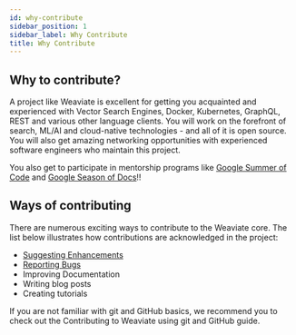 ```yaml
---
id: why-contribute
sidebar_position: 1
sidebar_label: Why Contribute
title: Why Contribute
---
```


<badges></badges>

## Why to contribute?

A project like Weaviate is excellent for getting you acquainted and experienced with Vector Search Engines, Docker, Kubernetes, GraphQL, REST and various other language clients. You will work on the forefront of search, ML/AI and cloud-native technologies - and all of it is open source. You will also get amazing networking opportunities with experienced software engineers who maintain this project. 

You also get to participate in mentorship programs like [Google Summer of Code](https://summerofcode.withgoogle.com/) and [Google Season of Docs](https://developers.google.com/season-of-docs)!!
     
## Ways of contributing

There are numerous exciting ways to contribute to the Weaviate core. The list below illustrates how contributions are acknowledged in the project:

* [Suggesting Enhancements](./suggesting-enhancements)
* [Reporting Bugs](./reporting-bugs)
* Improving Documentation
* Writing blog posts
* Creating tutorials

If you are not familiar with git and GitHub basics, we recommend you to check out the Contributing to Weaviate using git and GitHub guide.
